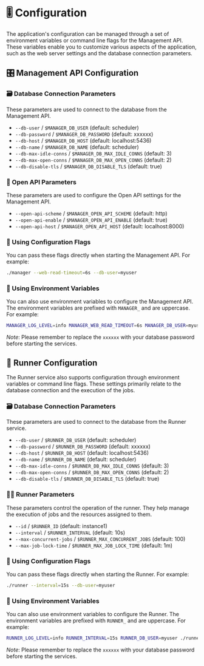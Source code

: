 # 🎚 Configuration

The application's configuration can be managed through a set of environment variables or command line flags for the
Management API. These variables enable you to customize various aspects of the application, such as the web server
settings and the database connection parameters.

## 🎛 Management API Configuration

### 🗃 Database Connection Parameters

These parameters are used to connect to the database from the Management API.

- `--db-user` / `$MANAGER_DB_USER` (default: scheduler)
- `--db-password` / `$MANAGER_DB_PASSWORD` (default: xxxxxx)
- `--db-host` / `$MANAGER_DB_HOST` (default: localhost:5436)
- `--db-name` / `$MANAGER_DB_NAME` (default: scheduler)
- `--db-max-idle-conns` / `$MANAGER_DB_MAX_IDLE_CONNS` (default: 3)
- `--db-max-open-conns` / `$MANAGER_DB_MAX_OPEN_CONNS` (default: 2)
- `--db-disable-tls` / `$MANAGER_DB_DISABLE_TLS` (default: true)

### 📖 Open API Parameters

These parameters are used to configure the Open API settings for the Management API.

- `--open-api-scheme` / `$MANAGER_OPEN_API_SCHEME` (default: http)
- `--open-api-enable` / `$MANAGER_OPEN_API_ENABLE` (default: true)
- `--open-api-host` / `$MANAGER_OPEN_API_HOST` (default: localhost:8000)

### 🚩 Using Configuration Flags

You can pass these flags directly when starting the Management API. For example:

```bash
./manager --web-read-timeout=6s --db-user=myuser
```

### 🌱 Using Environment Variables

You can also use environment variables to configure the Management API. The environment variables are prefixed with
`MANAGER_` and are uppercase. For example:

```bash
MANAGER_LOG_LEVEL=info MANAGER_WEB_READ_TIMEOUT=6s MANAGER_DB_USER=myuser ./manager 
```

*Note*: Please remember to replace the `xxxxxx` with your database password before starting the services.

## 🏃‍ Runner Configuration

The Runner service also supports configuration through environment variables or command line flags. These settings
primarily relate to the database connection and the execution of the jobs.

### 🗃 Database Connection Parameters

These parameters are used to connect to the database from the Runner service.

- `--db-user` / `$RUNNER_DB_USER` (default: scheduler)
- `--db-password` / `$RUNNER_DB_PASSWORD` (default: xxxxxx)
- `--db-host` / `$RUNNER_DB_HOST` (default: localhost:5436)
- `--db-name` / `$RUNNER_DB_NAME` (default: scheduler)
- `--db-max-idle-conns` / `$RUNNER_DB_MAX_IDLE_CONNS` (default: 3)
- `--db-max-open-conns` / `$RUNNER_DB_MAX_OPEN_CONNS` (default: 2)
- `--db-disable-tls` / `$RUNNER_DB_DISABLE_TLS` (default: true)

### 🏃‍♂️ Runner Parameters

These parameters control the operation of the runner. They help manage the execution of jobs and the resources assigned
to them.

- `--id` / `$RUNNER_ID` (default: instance1)
- `--interval` / `$RUNNER_INTERVAL` (default: 10s)
- `--max-concurrent-jobs` / `$RUNNER_MAX_CONCURRENT_JOBS` (default: 100)
- `--max-job-lock-time` / `$RUNNER_MAX_JOB_LOCK_TIME` (default: 1m)

### 🚩 Using Configuration Flags

You can pass these flags directly when starting the Runner. For example:

```bash
./runner --interval=15s --db-user=myuser
```

### 🌱 Using Environment Variables

You can also use environment variables to configure the Runner. The environment variables are prefixed with `RUNNER_`
and are uppercase. For example:

```bash
RUNNER_LOG_LEVEL=info RUNNER_INTERVAL=15s RUNNER_DB_USER=myuser ./runner
```

*Note*: Please remember to replace the `xxxxxx` with your database password before starting the services.